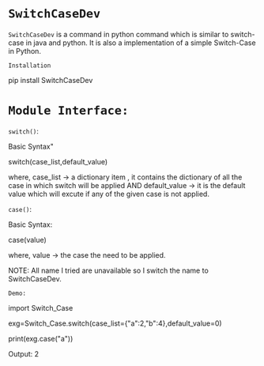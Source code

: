 ``SwitchCaseDev``
==============

``SwitchCaseDev`` is a command in python command which is similar to switch-case in java and python.
It is also a implementation of a simple Switch-Case in Python.

``Installation``

pip install SwitchCaseDev

``Module Interface:``
=====================

``switch()``:

Basic Syntax"

switch(case_list,default_value)
 
where,
case_list -> a dictionary item , it contains the dictionary of all the case in which switch will be applied
AND default_value -> it is the default value which will excute if any of the given case is not applied.



``case()``:

Basic Syntax:

case(value)
 
where, value -> the case the need to be applied.

NOTE: All name I tried are unavailable so I switch the name to SwitchCaseDev.

``Demo:``

import Switch_Case

exg=Switch_Case.switch(case_list={"a":2,"b":4},default_value=0)

print(exg.case("a"))


Output:
2
